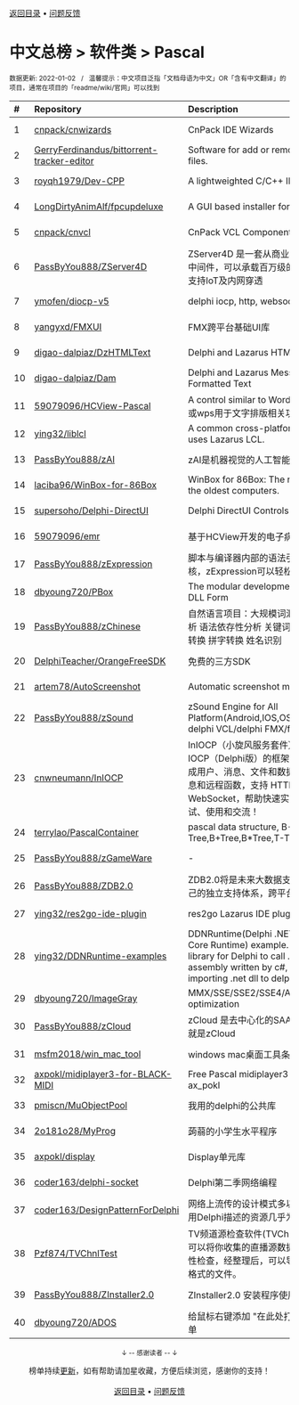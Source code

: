<a href="https://github.com/GrowingGit/GitHub-Chinese-Top-Charts#github中文排行榜">返回目录</a> • <a href="/content/docs/feedback.md">问题反馈</a>

# 中文总榜 > 软件类 > Pascal
<sub>数据更新: 2022-01-02&nbsp;&nbsp;&nbsp;/&nbsp;&nbsp;&nbsp;温馨提示：中文项目泛指「文档母语为中文」OR「含有中文翻译」的项目，通常在项目的「readme/wiki/官网」可以找到</sub>

|#|Repository|Description|Stars|Updated|
|:-|:-|:-|:-|:-|
|1|[cnpack/cnwizards](https://github.com/cnpack/cnwizards)|CnPack IDE Wizards|423|2021-12-13|
|2|[GerryFerdinandus/bittorrent-tracker-editor](https://github.com/GerryFerdinandus/bittorrent-tracker-editor)|Software for add or remove tracker from torrent files.|393|2021-12-03|
|3|[royqh1979/Dev-CPP](https://github.com/royqh1979/Dev-CPP)|A lightweighted C/C++ IDE|298|2021-10-03|
|4|[LongDirtyAnimAlf/fpcupdeluxe](https://github.com/LongDirtyAnimAlf/fpcupdeluxe)|A GUI based installer for FPC and Lazarus|259|2021-12-30|
|5|[cnpack/cnvcl](https://github.com/cnpack/cnvcl)|CnPack VCL Components|232|2021-12-31|
|6|[PassByYou888/ZServer4D](https://github.com/PassByYou888/ZServer4D)|ZServer4D 是一套从商业项目剥离而出的云服务器中间件，可以承载百万级的分布式负载服务，并且支持IoT及内网穿透|226|2021-11-06|
|7|[ymofen/diocp-v5](https://github.com/ymofen/diocp-v5)|delphi iocp, http, websocket, ntrip|204|2021-11-16|
|8|[yangyxd/FMXUI](https://github.com/yangyxd/FMXUI)|FMX跨平台基础UI库|192|2021-12-06|
|9|[digao-dalpiaz/DzHTMLText](https://github.com/digao-dalpiaz/DzHTMLText)|Delphi and Lazarus HTML Label component|86|2021-11-22|
|10|[digao-dalpiaz/Dam](https://github.com/digao-dalpiaz/Dam)|Delphi and Lazarus Message Dialogs with Formatted Text|71|2021-09-19|
|11|[59079096/HCView-Pascal](https://github.com/59079096/HCView-Pascal)|A control similar to Word or WPS(一个类似word或wps用于文字排版相关功能的控件)|65|2021-12-26|
|12|[ying32/liblcl](https://github.com/ying32/liblcl)|A common cross-platform GUI library, the core uses Lazarus LCL.|59|2021-10-31|
|13|[PassByYou888/zAI](https://github.com/PassByYou888/zAI)|zAI是机器视觉的人工智能方向项目|59|2021-06-21|
|14|[laciba96/WinBox-for-86Box](https://github.com/laciba96/WinBox-for-86Box)|WinBox for 86Box: The newest way to manage the oldest computers.|57|2021-12-25|
|15|[supersoho/Delphi-DirectUI](https://github.com/supersoho/Delphi-DirectUI)|Delphi DirectUI Controls|49|2021-08-23|
|16|[59079096/emr](https://github.com/59079096/emr)|基于HCView开发的电子病历程序|37|2021-09-12|
|17|[PassByYou888/zExpression](https://github.com/PassByYou888/zExpression)|脚本与编译器内部的语法引擎内核，也是一种op内核，zExpression可以轻松实现自己的脚本引擎|37|2021-09-21|
|18|[dbyoung720/PBox](https://github.com/dbyoung720/PBox)|The modular development platform based on DLL Form|35|2021-12-31|
|19|[PassByYou888/zChinese](https://github.com/PassByYou888/zChinese)|自然语言项目：大规模词汇数据库 分词器 词性分析 语法依存性分析 关键词分析 简繁转 简港转 拼词转换 拼字转换 姓名识别|35|2021-09-21|
|20|[DelphiTeacher/OrangeFreeSDK](https://github.com/DelphiTeacher/OrangeFreeSDK)|免费的三方SDK|30|2021-12-14|
|21|[artem78/AutoScreenshot](https://github.com/artem78/AutoScreenshot)|Automatic screenshot maker for Windows|30|2021-12-14|
|22|[PassByYou888/zSound](https://github.com/PassByYou888/zSound)|zSound Engine for All Platform(Android,IOS,OSX,Windows),supported delphi VCL/delphi FMX/fpc|26|2021-09-21|
|23|[cnwneumann/InIOCP](https://github.com/cnwneumann/InIOCP)|InIOCP（小旋风服务套件）是一套开源的基于IOCP（Delphi版）的框架组件，自带消息封装，集成用户、消息、文件和数据库管理，支持自定义消息和远程函数，支持 HTTP 基本服务，支持 WebSocket，帮助快速实现网络开发，欢迎各位测试、使用和交流！|25|2021-06-02|
|24|[terrylao/PascalContainer](https://github.com/terrylao/PascalContainer)|pascal data structure, B-Tree,B+Tree,B*Tree,T-Tree,HashMap|20|2021-07-30|
|25|[PassByYou888/zGameWare](https://github.com/PassByYou888/zGameWare)|-|19|2021-09-22|
|26|[PassByYou888/ZDB2.0](https://github.com/PassByYou888/ZDB2.0)|ZDB2.0将是未来大数据支持的内核，ZDB2.0有自己的独立支持体系，跨平台特性，不依赖操作系统|16|2021-10-21|
|27|[ying32/res2go-ide-plugin](https://github.com/ying32/res2go-ide-plugin)|res2go Lazarus IDE plug-in|13|2021-11-13|
|28|[ying32/DDNRuntime-examples](https://github.com/ying32/DDNRuntime-examples)|DDNRuntime(Delphi .NET Framework/.NET Core Runtime) example. DDNRuntime is a library for Delphi to call .net dll. Support the assembly written by c#, vb.net. Support importing .net dll to delphi, can  ...|12|2021-12-10|
|29|[dbyoung720/ImageGray](https://github.com/dbyoung720/ImageGray)|MMX/SSE/SSE2/SSE4/AVX/AVX2/AVX512 optimization|12|2021-12-29|
|30|[PassByYou888/zCloud](https://github.com/PassByYou888/zCloud)|zCloud 是去中心化的SAAS后台框架，SAAS后台就是zCloud|10|2021-11-06|
|31|[msfm2018/win_mac_tool](https://github.com/msfm2018/win_mac_tool)|windows mac桌面工具条|10|2021-06-07|
|32|[axpokl/midiplayer3-for-BLACK-MIDI](https://github.com/axpokl/midiplayer3-for-BLACK-MIDI)|Free Pascal midiplayer3 for Black MIDI by ax_pokl|10|2021-12-31|
|33|[pmiscn/MuObjectPool](https://github.com/pmiscn/MuObjectPool)|我用的delphi的公共库|5|2021-11-22|
|34|[2o181o28/MyProg](https://github.com/2o181o28/MyProg)|蒟蒻的小学生水平程序|5|2021-10-17|
|35|[axpokl/display](https://github.com/axpokl/display)|Display单元库|5|2021-12-18|
|36|[coder163/delphi-socket](https://github.com/coder163/delphi-socket)|Delphi第二季网络编程|4|2021-10-26|
|37|[coder163/DesignPatternForDelphi](https://github.com/coder163/DesignPatternForDelphi)|网络上流传的设计模式多以Java、C++语言描述，用Delphi描述的资源几乎为零，特此整理|3|2021-11-21|
|38|[Pzf874/TVChnlTest](https://github.com/Pzf874/TVChnlTest)|TV频道源检查软件(TVChnlTest.exe)这个小工具, 可以将你收集的直播源数据导入，并对其进行有效性检查，经整理后，可以导出为TXT格式或M3U8格式的文件。|3|2021-08-09|
|39|[PassByYou888/ZInstaller2.0](https://github.com/PassByYou888/ZInstaller2.0)|ZInstaller2.0 安装程序使用ZDB2.0架构|3|2021-06-22|
|40|[dbyoung720/ADOS](https://github.com/dbyoung720/ADOS)|给鼠标右键添加 "在此处打开命令窗口(管理员)" 菜单|2|2021-10-28|

<div align="center">
    <p><sub>↓ -- 感谢读者 -- ↓</sub></p>
    榜单持续<a href="/content/docs/milestone.md">更新</a>，如有帮助请加星收藏，方便后续浏览，感谢你的支持！
</div>

<br/>

<div align="center"><a href="https://github.com/GrowingGit/GitHub-Chinese-Top-Charts#github中文排行榜">返回目录</a> • <a href="/content/docs/feedback.md">问题反馈</a></div>
